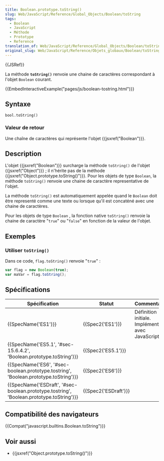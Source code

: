 ```yaml
---
title: Boolean.prototype.toString()
slug: Web/JavaScript/Reference/Global_Objects/Boolean/toString
tags:
  - Boolean
  - JavaScript
  - Méthode
  - Prototype
  - Reference
translation_of: Web/JavaScript/Reference/Global_Objects/Boolean/toString
original_slug: Web/JavaScript/Reference/Objets_globaux/Boolean/toString
---
```

{{JSRef}}

La méthode **`toString()`** renvoie une chaine de caractères correspondant à l'objet `Boolean` courant.

{{EmbedInteractiveExample("pages/js/boolean-tostring.html")}}

## Syntaxe

    bool.toString()

### Valeur de retour

Une chaîne de caractères qui représente l'objet {{jsxref("Boolean")}}.

## Description

L'objet {{jsxref("Boolean")}} surcharge la méthode `toString()` de l'objet {{jsxref("Object")}} ; il n'hérite pas de la méthode {{jsxref("Object.prototype.toString()")}}. Pour les objets de type `Boolean`, la méthode `toString()` renvoie une chaine de caractère representative de l'objet.

La méthode `toString()` est automatiquement appelée quand le `Boolean` doit être representé comme une texte ou lorsque qu'il est concaténé avec une chaine de caractères.

Pour les objets de type `Boolean` , la fonction native `toString()` renvoie la chaine de caractère "`true`" ou "`false`" en fonction de la valeur de l'objet.

## Exemples

### Utiliser `toString()`

Dans ce code, `flag.toString()` renvoie "`true`" :

```js
var flag = new Boolean(true);
var maVar = flag.toString();
```

## Spécifications

| Spécification                                                                                                        | Statut                       | Commentaires                                          |
| -------------------------------------------------------------------------------------------------------------------- | ---------------------------- | ----------------------------------------------------- |
| {{SpecName('ES1')}}                                                                                             | {{Spec2('ES1')}}         | Définition initiale. Implémentée avec JavaScript 1.1. |
| {{SpecName('ES5.1', '#sec-15.6.4.2', 'Boolean.prototype.toString')}}                         | {{Spec2('ES5.1')}}     |                                                       |
| {{SpecName('ES6', '#sec-boolean.prototype.tostring', 'Boolean.prototype.toString')}}     | {{Spec2('ES6')}}         |                                                       |
| {{SpecName('ESDraft', '#sec-boolean.prototype.tostring', 'Boolean.prototype.toString')}} | {{Spec2('ESDraft')}} |                                                       |

## Compatibilité des navigateurs

{{Compat("javascript.builtins.Boolean.toString")}}

## Voir aussi

- {{jsxref("Object.prototype.toString()")}}

